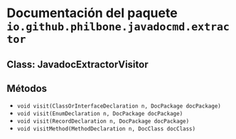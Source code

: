 # Documentación del paquete `io.github.philbone.javadocmd.extractor`

## Class: JavadocExtractorVisitor

## Métodos

- `void visit(ClassOrInterfaceDeclaration n, DocPackage docPackage)`
- `void visit(EnumDeclaration n, DocPackage docPackage)`
- `void visit(RecordDeclaration n, DocPackage docPackage)`
- `void visitMethod(MethodDeclaration n, DocClass docClass)`
